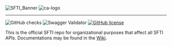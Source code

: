 ![SFTI_Banner](https://user-images.githubusercontent.com/116151702/232762217-ac254483-0d25-4234-857b-376ff8dbb1e7.png)
![ca-logo](https://user-images.githubusercontent.com/116151702/236237651-3d61630e-1b16-4deb-9e61-c0a95451c84e.png)


---
![GitHub checks](https://img.shields.io/github/checks-status/swissfintechinnovations/.github/main)
![Swagger Validator](https://img.shields.io/swagger/valid/3.0?specUrl=https%3A%2F%2Fraw.githubusercontent.com%2FOAI%2FOpenAPI-Specification%2Fmaster%2Fexamples%2Fv2.0%2Fjson%2Fpetstore-expanded.json)
[![GitHub license](https://img.shields.io/github/license/swissfintechinnovations/.github)](https://github.com/swissfintechinnovations/.github/blob/main/LICENSE)

This is the official SFTI repo for organizational purposes that affect all SFTI APIs. Documentations may be found in the  [Wiki](https://github.com/swissfintechinnovations/.github/wiki).

